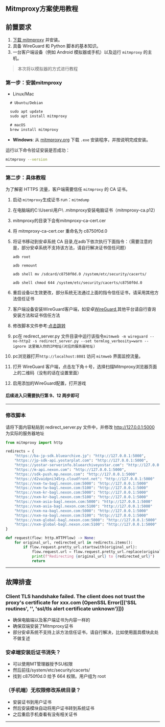 ## Mitmproxy方案使用教程

## 前置要求
 1. [下载 mitmproxy](https://mitmproxy.org/) 并安装。
 2. 具备 WireGuard 和 Python 脚本的基本知识。
 3. 一台客户端设备（例如 Android 模拟器或手机）以及运行 `mitmproxy` 的主机。
 >本次将以模拟器的方式进行教程

### 第一步：安装mitmproxy
- Linux/Mac
```markdown
  # Ubuntu/Debian

  sudo apt update
  sudo apt install mitmproxy

  # macOS
  brew install mitmproxy
  ```
- **Windows**: 从 [mitmproxy.org](https://mitmproxy.org/) 下载 `.exe` 安装程序，并按说明完成安装。

运行以下命令验证安装是否成功：
```bash
mitmproxy --version
```

---

### 第二步：具体教程

为了解密 HTTPS 流量，客户端需要信任 `mitmproxy` 的 CA 证书。


 1. 启动 `mitmproxy`生成证书 run：`mitmdump`
 2. 在电脑端的C:\Users\用户\ .mitmproxy安装电脑证书（mitmproxy-ca.p12）
 3. mitmproxy的目录下会有mitmproxy-ca-cert.cer
 4. 将 mitmproxy-ca-cert.cer 重命名为 c8750f0d.0
 5. 将证书移动到安卓系统 CA 目录,在adb下依次执行下面指令：（需要注意的是，部分安卓系统不支持该方法，请自行解决证书信任问题）

     `adb root`

     `adb remount`

     `adb shell mv /sdcard/c8750f0d.0 /system/etc/security/cacerts/`

     `adb shell chmod 644 /system/etc/security/cacerts/c8750f0d.0`
 6. 重启设备以生效更改，部分系统无法通过上面的指令信任证书，请采用其他方法信任证书
 7. 客户端设备安装WireGuard客户端，如安卓[WireGuard](https://play.google.com/store/apps/details?id=com.wireguard.android),其他平台请自行查询安装方法和证书信任方法
 8. 修改脚本文件参考:[点击跳转](#修改脚本)
 9. pc在 redirect_server.py 文件目录中运行该指令`mitmweb -m wireguard --no-http2 -s redirect_server.py --set termlog_verbosity=warn --ignore 这里输入你的IP地址(对应的服务器地址)`
 10. pc浏览器打开`http://localhost:8081` 访问 `mitmweb` 界面监控流量。
 11. 打开 WireGuard 客户端，点击左下角＋号，选择扫描Mitmproxy浏览器页面上的二维码（没有的话在设置里面）
 12. 启用添加的WireGuard配置，打开游戏

#### 后续进入只需要执行第 9、12 两步即可

---

### 修改脚本

请将下面内容粘贴到 redirect_server.py 文件中，并修改 http://127.0.0.1:5000 为实际的服务器地址
```python
from mitmproxy import http

redirects = {
    "https://ba-jp-sdk.bluearchive.jp": "http://127.0.0.1:5000",
    "https://jp-sdk-api.yostarplat.com": "http://127.0.0.1:5000",
    "https://yostar-serverinfo.bluearchiveyostar.com": "http://127.0.0.1:5000",
    "https://m-api.nexon.com": "http://127.0.0.1:5000",
    "https://sdk-push.mp.nexon.com": "http://127.0.0.1:5000"
    "https://d2vaidpni345rp.cloudfront.net": "http://127.0.0.1:5000"
    "https://nxm-tw-bagl.nexon.com:5000": "http://127.0.0.1:5000"
    "https://nxm-tw-bagl.nexon.com:5100": "http://127.0.0.1:5000"
    "https://nxm-kr-bagl.nexon.com:5000": "http://127.0.0.1:5000"
    "https://nxm-kr-bagl.nexon.com:5100": "http://127.0.0.1:5000"
    "https://nxm-asia-bagl.nexon.com:5000": "http://127.0.0.1:5000"
    "https://nxm-asia-bagl.nexon.com:5100": "http://127.0.0.1:5000"
    "https://nxm-na-bagl.nexon.com:5000": "http://127.0.0.1:5000"
    "https://nxm-na-bagl.nexon.com:5100": "http://127.0.0.1:5000"
    "https://nxm-global-bagl.nexon.com:5000": "http://127.0.0.1:5000"
    "https://nxm-global-bagl.nexon.com:5100": "http://127.0.0.1:5000"
}

def request(flow: http.HTTPFlow) -> None:
    for original_url, redirected_url in redirects.items():
        if flow.request.pretty_url.startswith(original_url):
            flow.request.url = flow.request.pretty_url.replace(original_url, redirected_url)
            print(f"Redirecting {original_url} to {redirected_url}")
            return
```

---

## 故障排查

### Client TLS handshake failed. The client does not trust the proxy's certificate for xxx.com (OpenSSL Error([('SSL routines', '', 'ssl/tls alert certificate unknown')]))
- 确保电脑端以及客户端证书为内容一样的
- 确保双端安装了Mitmproxy证书
- 部分安卓系统不支持上诉方法信任证书，请自行解决，比如使用面具模块此处不做复述

### 安卓端安装后证书消失？
- 可以使用MT管理器授予SU权限
- 然后前往/system/etc/security/cacerts/
- 找到 c8750f0d.0 给予 664 权限。用户组为 root

### （手机端）无权限修改系统目录？
- 安装证书到用户证书
- 然后安装模块自动将用户证书转到系统证书
- 之后重启手机查看有没有相关证书
---